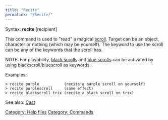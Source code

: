 ```yaml
---
title: "Recite"
permalink: "/Recite/"
---
```


Syntax: **recite** <scroll> \[recipient\]

This command is used to "read" a magical [scroll](scroll "wikilink").
Target can be an object, character or nothing (which may be yourself).
The keyword to use the scroll can be any of the keywords that the scroll
has.

NOTE: For playability, [black scrolls](black_scroll "wikilink") and
[blue scrolls](blue_scroll "wikilink") can be activated by using
blackscroll/bluescroll as keywords.

Examples:

`> recite purple           (recite a purple scroll on yourself)`
`> recite purplescroll     (same effect)`
`> recite blackscroll trix (recite a black scroll on trix)`

See also: [Cast](Cast "wikilink")

[Category: Help files](Category:_Help_files "wikilink") [Category:
Commands](Category:_Commands "wikilink")